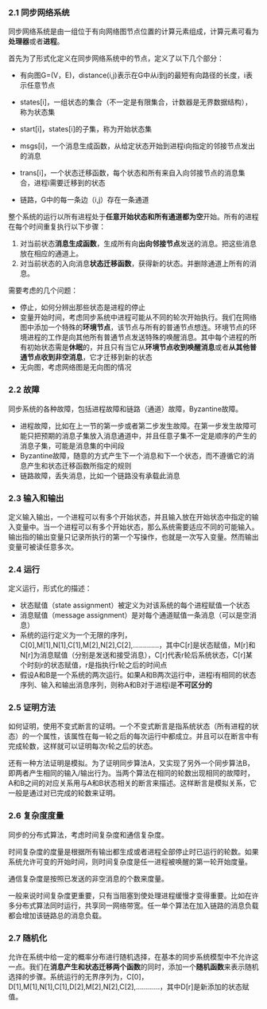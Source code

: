 ### 2.1 同步网络系统

同步网络系统是由一组位于有向网络图节点位置的计算元素组成，计算元素可看为**处理器**或者**进程**。

首先为了形式化定义在同步网络系统中的节点，定义了以下几个部分：

* 有向图G=\(V，E\)，distance\(i,j\)表示在G中从i到j的最短有向路径的长度，i表示任意节点

* states\[i\]，一组状态的集合（不一定是有限集合，计数器是无界数据结构），称为状态集

* start\[i\]，states\[i\]的子集，称为开始状态集
* msgs\[i\]，一个消息生成函数，从给定状态开始到进程i向指定的邻接节点发出的消息
* trans\[i\]，一个状态迁移函数，每个状态和所有来自入向邻接节点的消息集合，进程i需要迁移到的状态
* 链路，G中的每一条边（i,j）存在一条通道

整个系统的运行以所有进程处于**任意开始状态和所有通道都为空**开始。所有的进程在每个时间重复执行以下步骤：

1. 对当前状态**消息生成函数**，生成所有向**出向邻接节点**发送的消息。把这些消息放在相应的通道上。
2. 对当前状态的入向消息**状态迁移函数**，获得新的状态。并删除通道上所有的消息。

需要考虑的几个问题：

* 停止，如何分辨出那些状态是进程的停止
* 变量开始时间，考虑同步系统中进程可能从不同的轮次开始执行。我们在网络图中添加一个特殊的**环境节点**，该节点与所有的普通节点想连。环境节点的环境进程的工作是向其他所有普通节点发送特殊的唤醒消息。其中每个进程的所有初始状态需是**休眠**的，并且只有当它从**环境节点收到唤醒消息**或者**从其他普通节点收到非空消息**，它才迁移到新的状态
* 无向图，考虑网络图是无向图的情况

### 2.2 故障

同步系统的各种故障，包括进程故障和链路（通道）故障，Byzantine故障。

* 进程故障，比如在上一节的第一步或者第二步发生故障。在第一步发生故障可能只把预期的消息子集放入消息通道中，并且任意子集不一定是顺序的产生的消息子集，可能是消息集的中间段
* Byzantine故障，随意的方式产生下一个消息和下一个状态，而不遵循它的消息产生和状态迁移函数所指定的规则
* 链路故障，丢失消息，比如一个链路没有承载此消息

### 2.3 输入和输出

定义输入输出，一个进程可以有多个开始状态，并且输入放在开始状态中指定的输入变量中。当一个进程可以有多个开始状态，那么系统需要适应不同的可能输入。输出指的输出变量只记录所执行的第一个写操作，也就是一次写入变量。然而输出变量可被读任意多次。

### 2.4 运行

定义运行，形式化的描述：

* 状态赋值（state assignment）被定义为对该系统的每个进程赋值一个状态
* 消息赋值（message assignment）是对每个通道赋值一条消息（可以是空消息）
* 系统的运行定义为一个无限的序列，C\[0\],M\[1\],N\[1\],C\[1\],M\[2\],N\[2\],C\[2\],.............，其中C\[r\]是状态赋值，M\[r\]和N\[r\]为消息赋值（分别是发送和接受消息），C\[r\]代表r轮后系统状态，C\[r\]某个时刻r的状态赋值，r是指执行r轮之后的时间点
* 假设A和B是一个系统的两次运行。如果A和B两次运行中，进程i有相同的状态序列、输入和输出消息序列，则称A和B对于进程i是**不可区分的**

### 2.5 证明方法

如何证明，使用不变式断言的证明。一个不变式断言是指系统状态（所有进程的状态）的一个属性，该属性在每一轮之后的每次运行中都成立。并且可以在断言中有完成轮数，这样就可以证明每次r轮之后的状态。

还有一种方法证明是模拟。为了证明同步算法A，又实现了另外一个同步算法B，即两者产生相同的输入/输出行为。当两个算法在相同的轮数出现相同的故障时，A和B之间的对应关系用与A和B状态相关的断言来描述。这样断言是模拟关系，它一般是通过对已完成的轮数来证明。

### 2.6 复杂度度量

同步的分布式算法，考虑时间复杂度和通信复杂度。

时间复杂度的度量是根据所有输出都生成或者进程全部停止时已运行的轮数。如果系统允许可变的开始时间，则时间复杂度是任一进程被唤醒的第一轮开始度量。

通信复杂度是按照已发送的非空消息的个数来度量。

一般来说时间复杂度更重要，只有当阻塞到使处理进程缓慢才变得重要。比如在许多分布式算法同时运行，共享同一网络带宽。任一单个算法在加入链路的消息负载都会增加该链路总的消息负载。

### 2.7 随机化

允许在系统中给一定的概率分布进行随机选择，在基本的同步系统模型中不允许这一点。我们在**消息产生和状态迁移两个函数**的同时，添加一个**随机函数**来表示随机选择的步骤。系统运行的无界序列为，C\[0\]，D\[1\],M\[1\],N\[1\],C\[1\],D\[2\],M\[2\],N\[2\],C\[2\],............，其中D\[r\]是新添加的状态赋值。

